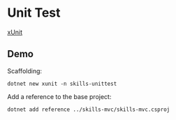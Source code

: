 # Unit Test

[xUnit](https://xunit.net/)

## Demo

Scaffolding:

```
dotnet new xunit -n skills-unittest
```

Add a reference to the base project:

```
dotnet add reference ../skills-mvc/skills-mvc.csproj
```
